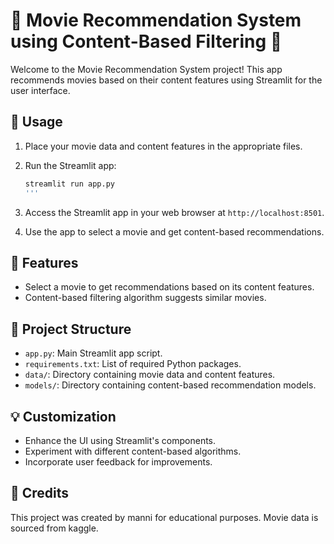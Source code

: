 
# 🍿 Movie Recommendation System using Content-Based Filtering 🎥

Welcome to the Movie Recommendation System project! This app recommends movies based on their content features using Streamlit for the user interface.

## 🚀 Usage

1. Place your movie data and content features in the appropriate files.

2. Run the Streamlit app:
   ```sh
   streamlit run app.py
   '''

3. Access the Streamlit app in your web browser at `http://localhost:8501`.

4. Use the app to select a movie and get content-based recommendations.

## 🌟 Features

- Select a movie to get recommendations based on its content features.
- Content-based filtering algorithm suggests similar movies.

## 📁 Project Structure

- `app.py`: Main Streamlit app script.
- `requirements.txt`: List of required Python packages.
- `data/`: Directory containing movie data and content features.
- `models/`: Directory containing content-based recommendation models.

## 💡 Customization

- Enhance the UI using Streamlit's components.
- Experiment with different content-based algorithms.
- Incorporate user feedback for improvements.

## 🙏 Credits

This project was created by manni for educational purposes. Movie data is sourced from kaggle.

